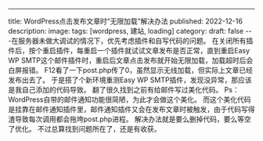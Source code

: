 ﻿---
title: WordPress点击发布文章时“无限加载”解决办法
published: 2022-12-16
description: 
image: 
tags: [wordpress, 建站, loading]
category: 
draft: false
---在服务器未做大调试的情况下，优先考虑插件和自写代码的问题。
在关闭所有插件后，按个重启插件，每重启一个插件就试试文章发布是否正常，直到重启Easy WP SMTP这个邮件插件时，重启后文章点击发布就开始无限加载，加载超时后会白屏报错。
F12看了一下post.php传了0，虽然显示无线加载，但实际上文章已经发布出去了。
于是搭了个新环境重测Easy WP SMTP插件，发现没异常，那应该是我自己添加的代码导致。
翻了很久找到之前有给邮件写过美化代码。
Ps：WordPress自带的邮件通知功能很简陋，为此才会做这个美化。
而这个美化代码是挂靠在邮件通知插件里，邮件通知插件又会在发布文章时被触发，由于代码写得渣导致每次调用都会拖垮post.php进程。
解决办法就是要么删掉代码，要么等空了优化。
不过总算找到问题所在了，还是有收获。
